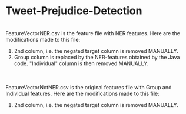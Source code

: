 # Tweet-Prejudice-Detection

<br>
FeatureVectorNER.csv is the feature file with NER features.
Here are the modifications made to this file:
<ol>
	<li>2nd column, i.e. the negated target column is removed MANUALLY.</li>
<li>Group column is replaced by the NER-features obtained by the Java code.
	"Individual"  column is then removed MANUALLY.</li>
	

</ol>

</br>

<br>
FeatureVectorNotNER.csv is the original features file with Group and Individual features.
Here are the modifications made to this file:
<ol>
	<li>2nd column, i.e. the negated target column is removed MANUALLY.
	</li>


</ol>

</br>
